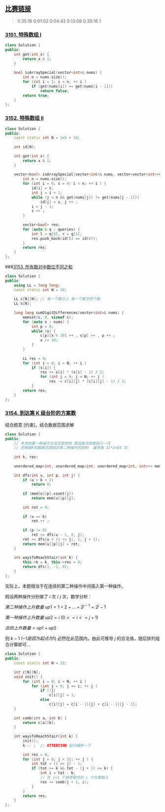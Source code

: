 ## [比赛链接](https://leetcode.cn/contest/weekly-contest-398/)

>   0:35:16  0:01:02  0:04:42  0:13:09  0:30:16 1


### [3151. 特殊数组 I](https://leetcode.cn/problems/special-array-i/)



```c++
class Solution {
public:
    int get(int x) {
        return x & 1;
    }
    
    bool isArraySpecial(vector<int>& nums) {
        int n = nums.size();
        for (int i = 1; i < n; ++ i )
            if (get(nums[i]) == get(nums[i - 1]))
                return false;
        return true;
    }
};
```


### [3152. 特殊数组 II](https://leetcode.cn/problems/special-array-ii/)



```c++
class Solution {
public:
    const static int N = 1e5 + 10;
    
    int id[N];
    
    int get(int x) {
        return x & 1;
    }
    
    vector<bool> isArraySpecial(vector<int>& nums, vector<vector<int>>& queries) {
        int n = nums.size();
        for (int i = 0, s = 0; i < n; ++ i ) {
            id[i] = s;
            int j = i + 1;
            while (j < n && get(nums[j]) != get(nums[j - 1]))
                id[j] = s, j ++ ;
            i = j - 1;
            s ++ ;
        }
        
        vector<bool> res;
        for (auto & q : queries) {
            int l = q[0], r = q[1];
            res.push_back(id[l] == id[r]);
        }
        return res;
    }
};
```

###[3153. 所有数对中数位不同之和](https://leetcode.cn/problems/sum-of-digit-differences-of-all-pairs/) 



```c++
class Solution {
public:
    using LL = long long;
    const static int N = 10;
    
    LL c[N][N]; // 每一个数位上 每一个数字的个数
    LL s[N];
    
    long long sumDigitDifferences(vector<int>& nums) {
        memset(c, 0, sizeof c);
        for (auto x : nums) {
            int p = 0;
            while (x) {
                c[p][x % 10] ++ , s[p] ++ , p ++ ;
                x /= 10;
            }
        }
        
        LL res = 0;
        for (int i = 0; i < N; ++ i )
            if (s[i]) {
                res += s[i] * (s[i] - 1) / 2;
                for (int j = 0; j < N; ++ j )
                    res -= c[i][j] * (c[i][j] - 1) / 2;
            }
        return res;
    }
};
```

### [3154. 到达第 K 级台阶的方案数](https://leetcode.cn/problems/find-number-of-ways-to-reach-the-k-th-stair/)

结合题意 [约束]，结合数据范围求解

```c++
class Solution {
public:
    // 考虑到第一种操作无法无限使用 假设每次跳都执行一次
    // 则根据k的数据范围结合第二种操作的限制  最多跳 32*2=64 次
    
    int k, res;
    
    unordered_map<int, unordered_map<int, unordered_map<int, int>>> mem;
    
    int dfs(int u, int p, int j) {
        if (u > k + 2)
            return 0;
        
        if (mem[u][p].count(j))
            return mem[u][p][j];
        
        int ret = 0;
        
        if (u == k)
            ret ++ ;
        
        if (p != 0)
            ret += dfs(u - 1, 0, j);
        ret += dfs(u + (1 << j), 1, j + 1);
        return mem[u][p][j] = ret;
    }
    
    int waysToReachStair(int k) {
        this->k = k, this->res = 0;
        return dfs(1, -1, 0);
    }
};
```

实际上，本题相当于在连续的第二种操作中间插入第一种操作。

假设两种操作分别做了 $i$ 次 / $j$ 次，数学分析：

$第二种操作 上升数量\ up1=1+2+...+2^{j-1}=2^j-1$

$第一种操作上升数量\ up2=i\ (0<=i<=j+1)$

$总的上升数量={up1 + up2}$

则 $k-1\ (-1是因为起点为1)$ 必然在此范围内，由此可推导 $j$ 的合法值，随后排列组合计算即可...

```c++
class Solution {
public:
    const static int N = 32;
    
    int c[N][N];
    void init() {
        for (int i = 0; i < N; ++ i )
            for (int j = 0; j <= i; ++ j )
                if (!j)
                    c[i][j] = 1;
                else
                    c[i][j] = c[i - 1][j] + c[i - 1][j - 1];
    }
    
    int comb(int a, int b) {
        return c[a][b];
    }
    
    int waysToReachStair(int k) {
        init();
        k -- ;  // ATTENTION 起点偏移一下
        
        int res = 0;
        for (int j = 0; j < 31; ++ j ) {
            int tot = (1 << j) - 1;
            if (tot >= k && tot - (j + 1) <= k) {
                int i = tot - k;
                // 在 j+1 个缝隙里找到 i 个位置插入
                res += comb(j + 1, i);
            }
        }
        return res;
    }
};
```

